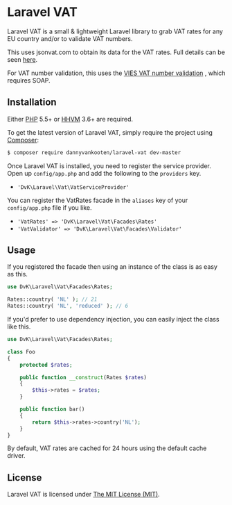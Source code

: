 Laravel VAT
================

Laravel VAT is a small & lightweight Laravel library to grab VAT rates for any EU country and/or to validate VAT numbers.

This uses jsonvat.com to obtain its data for the VAT rates. Full details can be seen [here](https://github.com/adamcooke/vat-rates).

For VAT number validation, this uses the [VIES VAT number validation](http://ec.europa.eu/taxation_customs/vies/) , which requires SOAP.

## Installation

Either [PHP](https://php.net) 5.5+ or [HHVM](http://hhvm.com) 3.6+ are required.

To get the latest version of Laravel VAT, simply require the project using [Composer](https://getcomposer.org):

```bash
$ composer require dannyvankooten/laravel-vat dev-master
```

Once Laravel VAT is installed, you need to register the service provider. Open up `config/app.php` and add the following to the `providers` key.

* `'DvK\Laravel\Vat\VatServiceProvider'`

You can register the VatRates facade in the `aliases` key of your `config/app.php` file if you like.

* `'VatRates' => 'DvK\Laravel\Vat\Facades\Rates'`
* `'VatValidator' => 'DvK\Laravel\Vat\Facades\Validator'`

## Usage

If you registered the facade then using an instance of the class is as easy as this.

```php
use DvK\Laravel\Vat\Facades\Rates;

Rates::country( 'NL' ); // 21
Rates::country( 'NL', 'reduced' ); // 6
```

If you'd prefer to use dependency injection, you can easily inject the class like this.


```php
use DvK\Laravel\Vat\Facades\Rates;

class Foo
{
    protected $rates;

    public function __construct(Rates $rates)
    {
        $this->rates = $rates;
    }

    public function bar()
    {
        return $this->rates->country('NL');
    }
}
```

By default, VAT rates are cached for 24 hours using the default cache driver.

## License

Laravel VAT is licensed under [The MIT License (MIT)](LICENSE).
